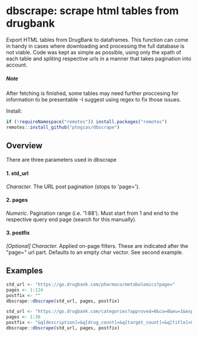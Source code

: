 # dbscrape: scrape html tables from drugbank

Export HTML tables from DrugBank to dataframes. This function can come in handy in cases where 
downloading and processing the full database is not viable. Code was kept as simple as possible, 
using only the xpath of each table and spliting respective urls in a manner that takes pagination 
into account.

##### Note
After fetching is finished, some tables may need further proccesing for information to be presentable 
-I suggest using regex to fix those issues.

Install:

```R
if (!requireNamespace("remotes")) install.packages("remotes")
remotes::install_github("ptogias/dbscrape")
```

## Overview

There are three parameters used in dbscrape
#### 1. std_url 
*Character.* The URL post pagination (stops to 'page=').
#### 2. pages 
*Numeric.* Pagination range (i.e. '1:88'). Must start from 1 and end to the respective query end page (search for this manually).
#### 3. postfix 
_[Optional]_ *Character.* Applied on-page filters. These are indicated after the "page=" url part. Defaults to an empty char vector. See second example.

## Examples

```R
std_url <- "https://go.drugbank.com/pharmaco/metabolomics?page="
pages <- 1:124
postfix <- ""
dbscrape::dbscrape(std_url, pages, postfix)

std_url <- "https://go.drugbank.com/categories?approved=0&ca=0&eu=1&experimental=1&illicit=0&investigational=0&nutraceutical=0&page="
pages <- 1:36
postfix <- "&q[description]=&q[drug_count]=&q[target_count]=&q[title]=&us=0&withdrawn=0"
dbscrape::dbscrape(std_url, pages, postfix)
```
